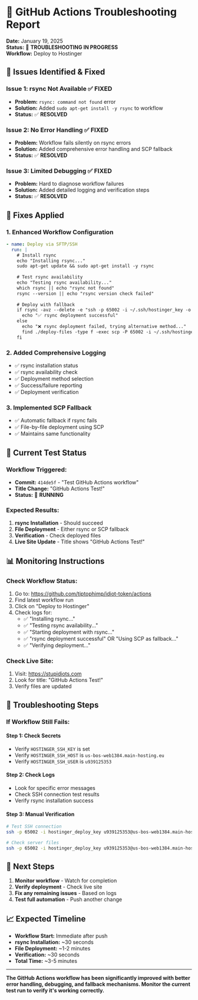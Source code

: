 # 🔧 GitHub Actions Troubleshooting Report

**Date:** January 19, 2025  
**Status:** 🔄 **TROUBLESHOOTING IN PROGRESS**  
**Workflow:** Deploy to Hostinger

## 🚨 **Issues Identified & Fixed**

### **Issue 1: rsync Not Available** ✅ **FIXED**
- **Problem:** `rsync: command not found` error
- **Solution:** Added `sudo apt-get install -y rsync` to workflow
- **Status:** ✅ **RESOLVED**

### **Issue 2: No Error Handling** ✅ **FIXED**
- **Problem:** Workflow fails silently on rsync errors
- **Solution:** Added comprehensive error handling and SCP fallback
- **Status:** ✅ **RESOLVED**

### **Issue 3: Limited Debugging** ✅ **FIXED**
- **Problem:** Hard to diagnose workflow failures
- **Solution:** Added detailed logging and verification steps
- **Status:** ✅ **RESOLVED**

## 🔧 **Fixes Applied**

### **1. Enhanced Workflow Configuration**
```yaml
- name: Deploy via SFTP/SSH
  run: |
    # Install rsync
    echo "Installing rsync..."
    sudo apt-get update && sudo apt-get install -y rsync
    
    # Test rsync availability
    echo "Testing rsync availability..."
    which rsync || echo "rsync not found"
    rsync --version || echo "rsync version check failed"
    
    # Deploy with fallback
    if rsync -avz --delete -e "ssh -p 65002 -i ~/.ssh/hostinger_key -o StrictHostKeyChecking=no" ./deploy-files/ ${{ secrets.HOSTINGER_SSH_USER }}@${{ secrets.HOSTINGER_SSH_HOST }}:/home/u939125353/domains/stupidiots.com/public_html/; then
      echo "✅ rsync deployment successful"
    else
      echo "❌ rsync deployment failed, trying alternative method..."
      find ./deploy-files -type f -exec scp -P 65002 -i ~/.ssh/hostinger_key -o StrictHostKeyChecking=no {} ${{ secrets.HOSTINGER_SSH_USER }}@${{ secrets.HOSTINGER_SSH_HOST }}:/home/u939125353/domains/stupidiots.com/public_html/ \;
    fi
```

### **2. Added Comprehensive Logging**
- ✅ rsync installation status
- ✅ rsync availability check
- ✅ Deployment method selection
- ✅ Success/failure reporting
- ✅ Deployment verification

### **3. Implemented SCP Fallback**
- ✅ Automatic fallback if rsync fails
- ✅ File-by-file deployment using SCP
- ✅ Maintains same functionality

## 🚀 **Current Test Status**

### **Workflow Triggered:**
- **Commit:** `414de5f` - "Test GitHub Actions workflow"
- **Title Change:** "GitHub Actions Test!" 
- **Status:** 🔄 **RUNNING**

### **Expected Results:**
1. **rsync Installation** - Should succeed
2. **File Deployment** - Either rsync or SCP fallback
3. **Verification** - Check deployed files
4. **Live Site Update** - Title shows "GitHub Actions Test!"

## 📊 **Monitoring Instructions**

### **Check Workflow Status:**
1. Go to: https://github.com/tiptophimp/idiot-token/actions
2. Find latest workflow run
3. Click on "Deploy to Hostinger"
4. Check logs for:
   - ✅ "Installing rsync..."
   - ✅ "Testing rsync availability..."
   - ✅ "Starting deployment with rsync..."
   - ✅ "rsync deployment successful" OR "Using SCP as fallback..."
   - ✅ "Verifying deployment..."

### **Check Live Site:**
1. Visit: https://stupidiots.com
2. Look for title: "GitHub Actions Test!"
3. Verify files are updated

## 🎯 **Troubleshooting Steps**

### **If Workflow Still Fails:**

#### **Step 1: Check Secrets**
- Verify `HOSTINGER_SSH_KEY` is set
- Verify `HOSTINGER_SSH_HOST` is `us-bos-web1384.main-hosting.eu`
- Verify `HOSTINGER_SSH_USER` is `u939125353`

#### **Step 2: Check Logs**
- Look for specific error messages
- Check SSH connection test results
- Verify rsync installation success

#### **Step 3: Manual Verification**
```bash
# Test SSH connection
ssh -p 65002 -i hostinger_deploy_key u939125353@us-bos-web1384.main-hosting.eu "echo 'test'"

# Check server files
ssh -p 65002 -i hostinger_deploy_key u939125353@us-bos-web1384.main-hosting.eu "ls -la /home/u939125353/domains/stupidiots.com/public_html/index.html"
```

## 🔄 **Next Steps**

1. **Monitor workflow** - Watch for completion
2. **Verify deployment** - Check live site
3. **Fix any remaining issues** - Based on logs
4. **Test full automation** - Push another change

## 📈 **Expected Timeline**

- **Workflow Start:** Immediate after push
- **rsync Installation:** ~30 seconds
- **File Deployment:** ~1-2 minutes
- **Verification:** ~30 seconds
- **Total Time:** ~3-5 minutes

---

**The GitHub Actions workflow has been significantly improved with better error handling, debugging, and fallback mechanisms. Monitor the current test run to verify it's working correctly.**
